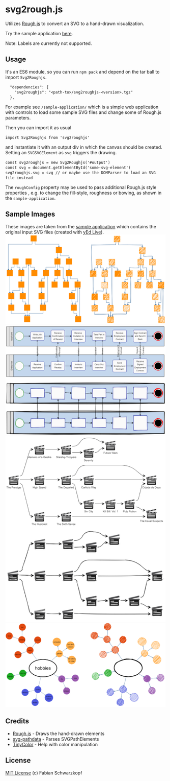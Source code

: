 # svg2rough.js

Utilizes [Rough.js](https://github.com/pshihn/rough) to convert an SVG to a hand-drawn visualization.

Try the sample application [here](https://fskpf.github.io/).

Note: Labels are currently not supported.

## Usage
It's an ES6 module, so you can run `npm pack` and depend on the tar ball to import `Svg2Roughjs`.

```
  "dependencies": {
    "svg2roughjs": "<path-to>/svg2roughjs-<version>.tgz"
  },
```

For example see `/sample-application/` which is a simple web application with controls to load some sample SVG files and change some of Rough.js parameters.

Then you can import it as usual
```
import Svg2Roughjs from 'svg2roughjs'
```
and instantiate it with an output div in which the canvas should be created. Setting an `SVGSVGElement` as `svg` triggers the drawing.
```
const svg2roughjs = new Svg2Roughjs('#output')
const svg = document.getElementById('some-svg-element')
svg2roughjs.svg = svg // or maybe use the DOMParser to load an SVG file instead
```
The `roughConfig` property may be used to pass additional Rough.js style properties , e.g. to change the fill-style, roughness or bowing, as shown in the `sample-application`. 

## Sample Images
These images are taken from the [sample application](https://fskpf.github.io/) which contains the original input SVG files (created with [yEd Live](https://www.yworks.com/yed-live)).
<img src="./sample-images/hierarchical-sample.png" width="600">
<img src="./sample-images/bpmn-sample.png" width="600">
<img src="./sample-images/movies-sample.png" width="600">
<img src="./sample-images/organic-sample.png" width="600">

## Credits
* [Rough.js](https://github.com/pshihn/rough) - Draws the hand-drawn elements
* [svg-pathdata](https://github.com/nfroidure/svg-pathdata) - Parses SVGPathElements
* [TinyColor](https://github.com/bgrins/TinyColor) - Help with color manipulation

## License
[MIT License](https://github.com/fskpf/svg2roughjs/blob/master/LICENSE.md) (c) Fabian Schwarzkopf